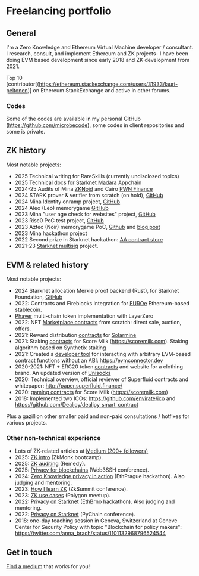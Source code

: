 # Freelancing portfolio

## General

I'm a Zero Knowledge and Ethereum Virtual Machine developer / consultant. I research, consult, and implement Ethereum and ZK projects- I have been doing EVM based development since early 2018 and ZK development from 2021.

Top 10 [contributor[(https://ethereum.stackexchange.com/users/31933/lauri-peltonen)] on Ethereum StackExchange and active in other forums.

### Codes

Some of the codes are available in my personal GitHub (https://github.com/microbecode), some codes in client repositories and some is private.

## ZK history

Most notable projects:

- 2025 Technical writing for RareSkills (currently undisclosed topics)
- 2025 Technical docs for [Starknet Madara](https://docs.madara.build/) Appchain
- 2024-25 Audits of Mina [ZKNoid](https://docs.zknoid.io/zkNoidAuditAug2024Final.pdf) and Cairo [PWN Finance](https://security.extropy.io/static/media/PWNFinance.ec89541dfbb52796f439.pdf)
- 2024 STARK prover & verifier from scratch (on hold), [GitHub](https://github.com/microbecode/stark-from-zero)
- 2024 Mina Identity onramp project, [GitHub](https://github.com/microbecode/zk-identity-onramp)
- 2024 Aleo (Leo) memorygame [GitHub](https://github.com/microbecode/zk-memorygame)
- 2023 Mina "user age check for websites" project, [GitHub](https://github.com/microbecode/zk-agecheck)
- 2023 Risc0 PoC test project, [GitHub](https://github.com/microbecode/zk-authorize)
- 2023 Aztec (Noir) memorygame PoC, [Github](https://github.com/eqlabs/aztec-memorygame) and [blog post](https://equilibrium.co/blog/aztec)
- 2023 Mina hackathon [project](https://github.com/microbecode/mina_devdao_hackathon)
- 2022 Second prize in Starknet hackathon: [AA contract store](https://github.com/team-brewery/wallet-app-store)
- 2021-23 [Starknet multisig](https://github.com/eqlabs/starknet-multisig) project.

## EVM & related history

Most notable projects:

- 2024 Starknet allocation Merkle proof backend (Rust), for Starknet Foundation, [GitHub](https://github.com/starknetfndn/defispring/tree/main/backend)
- 2022: Contracts and Fireblocks integration for [EUROe](https://www.euroe.com/) Ethereum-based stablecoin.
- [Phaver](https://phaver.com/) multi-chain token implementation with LayerZero
- 2022: NFT [Marketplace contracts](https://gitlab.com/onpulse/nftonpulse/nftop-contracts) from scratch: direct sale, auction, offers.
- 2021: Reward distribution <a href='https://github.com/microbecode/Solarmine'>contracts</a> for <a href='http://solarminecoin.com/'>Solarmine</a>
- 2021: Staking <a href='https://github.com/microbecode/Score-Milk-staking'>contracts</a> for Score Milk (https://scoremilk.com). Staking algorithm based on Synthetix staking
- 2021: Created a <a href='https://github.com/microbecode/evm-connector'>developer tool</a> for interacting with arbitrary EVM-based contract functions without an ABI: https://evmconnector.dev
- 2020-2021: NFT + ERC20 token <a href='https://github.com/microbecode/DPriceBranding'>contracts</a> and website for a clothing brand. An updated version of <a href='https://defiprime.com/unisocks-explained'>Unisocks</a>
- 2020: Technical overview, official reviewer of Superfluid contracts and whitepaper: http://paper.superfluid.finance/
- 2020: <a href='https://github.com/microbecode/Score-Milk-token'>gaming contracts</a> for Score Milk (https://scoremilk.com)
- 2018: Implemented two ICOs: https://github.com/envirate/ico and https://github.com/Dealjoy/dealjoy_smart_contract

Plus a gazillion other smaller paid and non-paid consultations / hotfixes for various projects.

### Other non-technical experience

- Lots of ZK-related articles at [Medium (200+ followers)](https://medium.com/@laurippeltonen)
- 2025: [ZK intro](https://www.youtube.com/watch?v=miIOJFkGcY4) (ZkMonk bootcamp).
- 2025: [ZK auditing](https://www.youtube.com/watch?v=hDp2Bbppp9Y) (Remedy).
- 2025: [Privacy for blockchains](https://www.youtube.com/watch?v=c3-htx7dHeA) (Web3SSH conference).
- 2024: [Zero Knowledge privacy in action](https://www.youtube.com/watch?v=mtucno8c9MQ) (EthPrague hackathon). Also judging and mentoring.
- 2023: [How I learn ZK](https://www.youtube.com/watch?v=zC3uylrXAQ4) (ZkSummit conference).
- 2023: [ZK use cases](https://youtu.be/F7gPWpzVCD8) (Polygon meetup).
- 2022: [Privacy on Starknet](https://www.youtube.com/watch?v=3cYuBc3DAIg) (EthBrno hackathon). Also judging and mentoring.
- 2022: [Privacy on Starknet](https://www.youtube.com/watch?v=yovqD0jtQSc) (PyChain conference).
- 2018: one-day teaching session in Geneva, Switzerland at Geneve Center for Security Policy with topic "Blockchain for policy makers": https://twitter.com/anna_brach/status/1101132968796524544

## Get in touch

[Find a medium](https://linktr.ee/lauripeltonen) that works for you!
